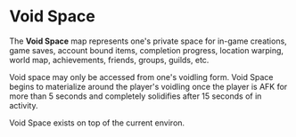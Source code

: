 # Void Space

The **Void Space** map represents one's private space for in-game creations, game saves, account bound items, completion progress, location warping, world map, achievements, friends, groups, guilds, etc.

Void space may only be accessed from one's voidling form. Void Space begins to materialize around the player's voidling once the player is AFK for more than 5 seconds and completely solidifies after 15 seconds of in activity.

Void Space exists on top of the current environ.
